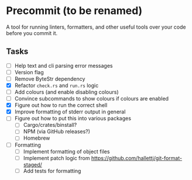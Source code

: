 # Precommit (to be renamed)

A tool for running linters, formatters, and other useful tools over your code before you commit it.

## Tasks

- [ ] Help text and cli parsing error messages
- [ ] Version flag
- [ ] Remove ByteStr dependency
- [x] Refactor `check.rs` and `run.rs` logic
- [ ] Add colours (and enable disabling colours)
- [ ] Convince subcommands to show colours if colours are enabled
- [x] Figure out how to run the correct shell
- [x] Improve formatting of stderr output in general
- [ ] Figure out how to put this into various packages
  - [ ] Cargo/crates/binstall?
  - [ ] NPM (via GitHub releases?)
  - [ ] Homebrew
- [ ] Formatting
  - [ ] Implement formatting of object files
  - [ ] Implement patch logic from https://github.com/hallettj/git-format-staged/
  - [ ] Add tests for formatting
